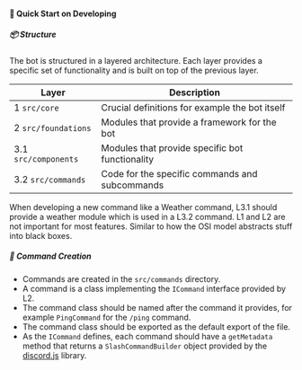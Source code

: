 #### 🚀 Quick Start on Developing

##### 📦 Structure

The bot is structured in a layered architecture. Each layer provides a specific set of functionality and is built on top
of the previous layer.

| Layer                | Description                                     |
|----------------------|-------------------------------------------------|
| 1 `src/core`         | Crucial definitions for example the bot itself  |
| 2 `src/foundations`  | Modules that provide a framework for the bot    |
| 3.1 `src/components` | Modules that provide specific bot functionality |
| 3.2 `src/commands`   | Code for the specific commands and subcommands  |

When developing a new command like a Weather command, L3.1 should provide a weather module which is used in a L3.2
command.
L1 and L2 are not important for most features. Similar to how the OSI model abstracts stuff into black boxes.

##### 🤖 Command Creation

- Commands are created in the `src/commands` directory.
- A command is a class implementing the `ICommand` interface provided by L2.
- The command class should be named after the command it provides, for example `PingCommand` for the `/ping` command.
- The command class should be exported as the default export of the file.
- As the `ICommand` defines, each command should have a `getMetadata` method that returns a `SlashCommandBuilder` object
  provided by the [discord.js](https://discord.js.org/) library.
